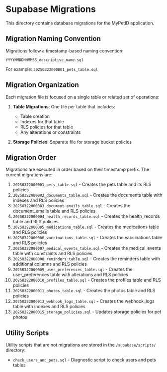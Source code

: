 # Supabase Migrations

This directory contains database migrations for the MyPetID application.

## Migration Naming Convention

Migrations follow a timestamp-based naming convention:

```
YYYYMMDDHHMMSS_descriptive_name.sql
```

For example: `20250322000001_pets_table.sql`

## Migration Organization

Each migration file is focused on a single table or related set of operations:

1. **Table Migrations**: One file per table that includes:
   - Table creation
   - Indexes for that table
   - RLS policies for that table
   - Any alterations or constraints

2. **Storage Policies**: Separate file for storage bucket policies

## Migration Order

Migrations are executed in order based on their timestamp prefix. The current migrations are:

1. `20250322000001_pets_table.sql` - Creates the pets table and its RLS policies
2. `20250322000002_documents_table.sql` - Creates the documents table with indexes and RLS policies
3. `20250322000003_document_emails_table.sql` - Creates the document_emails table and RLS policies
4. `20250322000004_health_records_table.sql` - Creates the health_records table and RLS policies
5. `20250322000005_medications_table.sql` - Creates the medications table and RLS policies
6. `20250322000006_vaccinations_table.sql` - Creates the vaccinations table and RLS policies
7. `20250322000007_medical_events_table.sql` - Creates the medical_events table with constraints and RLS policies
8. `20250322000008_reminders_table.sql` - Creates the reminders table with additional columns and RLS policies
9. `20250322000009_user_preferences_table.sql` - Creates the user_preferences table with alterations and RLS policies
10. `20250322000010_profiles_table.sql` - Creates the profiles table and RLS policies
11. `20250322000011_photos_table.sql` - Creates the photos table and RLS policies
12. `20250322000013_webhook_logs_table.sql` - Creates the webhook_logs table with indexes and RLS policies
13. `20250322000015_storage_policies.sql` - Updates storage policies for pet photos

## Utility Scripts

Utility scripts that are not migrations are stored in the `/supabase/scripts/` directory:

- `check_users_and_pets.sql` - Diagnostic script to check users and pets tables